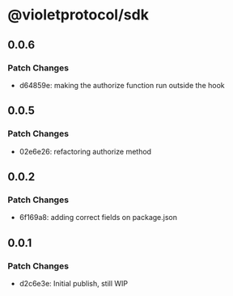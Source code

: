# @violetprotocol/sdk

## 0.0.6

### Patch Changes

- d64859e: making the authorize function run outside the hook

## 0.0.5

### Patch Changes

- 02e6e26: refactoring authorize method

## 0.0.2

### Patch Changes

- 6f169a8: adding correct fields on package.json

## 0.0.1

### Patch Changes

- d2c6e3e: Initial publish, still WIP
